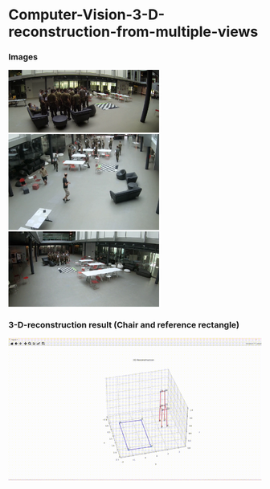 # Computer-Vision-3-D-reconstruction-from-multiple-views

### Images
<img src="/media/sample_image_3_2.png" alt="Figure 1" width="300" height="auto"><img src="/media/sample_image_6_3.png" alt="Figure 1" width="300" height="auto"><img src="/media/sample_image_6_5.png" alt="Figure 1" width="300" height="auto">

### 3-D-reconstruction result (Chair and reference rectangle)
<img src="/media/3D reconstruction.gif" alt="Figure 1" width="800" height="auto">
